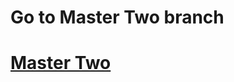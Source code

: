 <h1>Go to Master Two branch</h1>
<h1><a href= 'https://github.com/AvinandanBose/bitcointicker_boss_updates/tree/master_two'>Master Two </a></h1>
